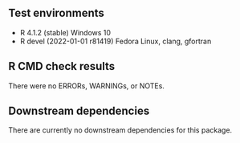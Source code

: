 ## Test environments
* R 4.1.2 (stable) Windows 10
* R devel (2022-01-01 r81419) Fedora Linux, clang, gfortran

## R CMD check results
There were no ERRORs, WARNINGs, or NOTEs.

## Downstream dependencies
There are currently no downstream dependencies for this package.
